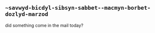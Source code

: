 ## `~savwyd-bicdyl-sibsyn-sabbet--macmyn-borbet-dozlyd-marzod`
did something come in the mail today?
